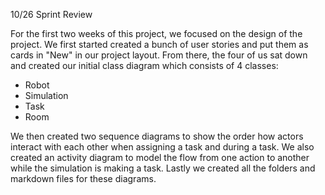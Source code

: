 10/26 Sprint Review

For the first two weeks of this project, we focused on the design of the project. 
We first started created a bunch of user stories and put them as cards in "New" in our project layout. 
From there, the four of us sat down and created our initial class diagram which consists of 4 classes: 

  - Robot
  - Simulation
  - Task
  - Room

We then created two sequence diagrams to show the order how actors interact with each other when assigning a task and during a task. 
We also created an activity diagram to model the flow from one action to another while the simulation is making a task. 
Lastly we created all the folders and markdown files for these diagrams.
